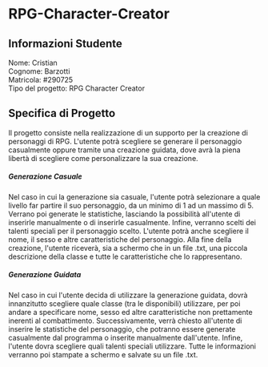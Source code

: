 # RPG-Character-Creator

## Informazioni Studente

Nome: Cristian <br>
Cognome: Barzotti <br>
Matricola: #290725 <br>
Tipo del progetto: RPG Character Creator <br>

## Specifica di Progetto

Il progetto consiste nella realizzazione di un supporto per la creazione di personaggi di RPG.
L'utente potrà scegliere se generare il personaggio casualmente oppure tramite una creazione guidata, dove avrà la piena libertà di scegliere come personalizzare la sua creazione.
##### Generazione Casuale
Nel caso in cui la generazione sia casuale, l'utente potrà selezionare a quale livello far partire il suo personaggio, da un minimo di 1 ad un massimo di 5. Verrano poi generate le statistiche, lasciando la possibilità all'utente di inserirle manualmente o di inserirle casualmente. Infine, verranno scelti dei talenti speciali per il personaggio scelto. L'utente potrà anche scegliere il nome, il sesso e altre caratteristiche del personaggio. Alla fine della creazione, l'utente riceverà, sia a schermo che in un file .txt, una piccola descrizione della classe e tutte le caratteristiche che lo rappresentano.
##### Generazione Guidata
Nel caso in cui l'utente decida di utilizzare la generazione guidata, dovrà innanzitutto scegliere quale classe (tra le disponibili) utilizzare, per poi andare a specificare nome, sesso ed altre caratteristiche non prettamente inerenti al combattimento. Successivamente, verrà chiesto all'utente di inserire le statistiche del personaggio, che potranno essere generate casualmente dal programma o inserite manualmente dall'utente. Infine, l'utente dovra scegliere quali talenti speciali utilizzare. Tutte le informazioni verranno poi stampate a schermo e salvate su un file .txt.
